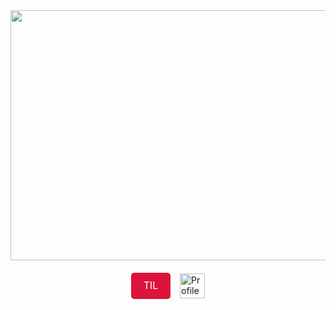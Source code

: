 <a href="https://www.gitanimals.org/en_US?utm_medium=image&utm_source=gagoory7&utm_content=farm">
<img
  src="https://render.gitanimals.org/farms/gagoory7"
  width="600"
  height="400"
/>
</a>


<div style="display: flex; justify-content: center; align-items: center; gap: 15px; margin-top: 20px;">
    <a href="https://gagoory7.github.io" target="_blank">
        <button style="background-color: #dc143c; color: white; padding: 12px 20px; font-size: 16px; border: none; border-radius: 5px; cursor: pointer;">
            TIL
        </button>
    </a>
    <img src="https://komarev.com/ghpvc/?username=gagoory7&color=dc143c" alt="Profile Views Counter" style="height: 40px;">
</div>
